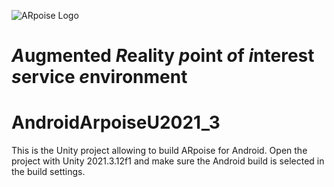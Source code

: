 ![ARpoise Logo](/Assets/Textures/arpoise_logo_rgb-128.png)
# *A*ugmented *R*eality *p*oint *o*f *i*nterest *s*ervice *e*nvironment

# AndroidArpoiseU2021_3
This is the Unity project allowing to build ARpoise for Android. Open the project with Unity 2021.3.12f1 and make sure the Android build is selected in the build settings.
